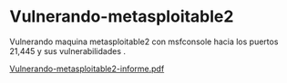 # Vulnerando-metasploitable2
Vulnerando maquina metasploitable2 con msfconsole hacia los puertos 21,445 y sus vulnerabilidades .

[Vulnerando-metasploitable2-informe.pdf](https://github.com/user-attachments/files/19570085/Vulnerando-metasploitable2-informe.pdf)
